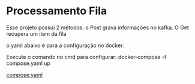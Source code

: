 # Processamento Fila

Esse projeto possui 2 métodos. o Post grava informações no kafka. O Get recupera um item da fila

o yaml abaixo é para a configuração no docker. 

Execute o comando no cmd para configurar: docker-compose -f compose.yaml up

 [compose.yaml](https://github.com/williammessias/ProcessamentoFila/files/6722888/compose.yaml.txt)

